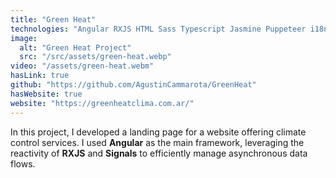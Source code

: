 ```yaml
---
title: "Green Heat"
technologies: "Angular RXJS HTML Sass Typescript Jasmine Puppeteer i18n SSR"
image:
  alt: "Green Heat Project"
  src: "/src/assets/green-heat.webp"
video: "/assets/green-heat.webm"
hasLink: true
github: "https://github.com/AgustinCammarota/GreenHeat"
hasWebsite: true
website: "https://greenheatclima.com.ar/"
---
```

In this project, I developed a landing page for a website offering climate control services. I used **Angular** as the main framework, leveraging the reactivity of **RXJS** and **Signals** to efficiently manage asynchronous data flows.
